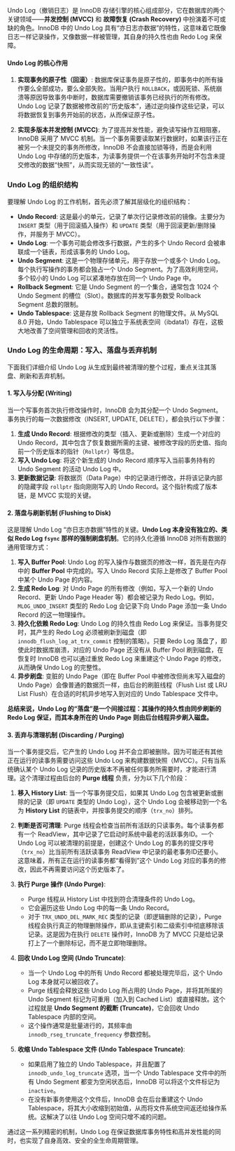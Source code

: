 
Undo Log（撤销日志）是 InnoDB 存储引擎的核心组成部分，它在数据库的两个关键领域——**并发控制 (MVCC)** 和 **故障恢复 (Crash Recovery)** 中扮演着不可或缺的角色。InnoDB 中的 Undo Log 具有“亦日志亦数据”的特性，这意味着它既像日志一样记录操作，又像数据一样被管理，其自身的持久性也由 Redo Log 来保障。

#### Undo Log 的核心作用

1.  **实现事务的原子性（回滚）**: 数据库保证事务是原子性的，即事务中的所有操作要么全部成功，要么全部失败。当用户执行 `ROLLBACK`，或因死锁、系统崩溃等原因导致事务中断时，数据库需要撤销该事务已经执行的所有修改。Undo Log 记录了数据被修改前的“历史版本”，通过逆向操作这些记录，可以将数据恢复到事务开始前的状态，从而保证原子性。

2.  **实现多版本并发控制 (MVCC)**: 为了提高并发性能，避免读写操作互相阻塞，InnoDB 采用了 MVCC 机制。当一个事务需要读取某行数据时，如果该行正在被另一个未提交的事务所修改，InnoDB 不会直接加锁等待，而是会利用 Undo Log 中存储的历史版本，为读事务提供一个在该事务开始时不包含未提交修改的数据“快照”，从而实现无锁的“一致性读”。

### Undo Log 的组织结构

要理解 Undo Log 的工作机制，首先必须了解其层级化的组织结构：

*   **Undo Record**: 这是最小的单元，记录了单次行记录修改前的镜像。主要分为 `INSERT` 类型（用于回滚插入操作）和 `UPDATE` 类型（用于回滚更新/删除操作，并服务于 MVCC）。
*   **Undo Log**: 一个事务可能会修改多行数据，产生的多个 Undo Record 会被串联成一个链表，形成该事务的 Undo Log。
*   **Undo Segment**: 这是一个物理存储单元，用于存放一个或多个 Undo Log。每个执行写操作的事务都会独占一个 Undo Segment。为了高效利用空间，多个较小的 Undo Log 可以紧凑地存放在同一个 Undo Page 中。
*   **Rollback Segment**: 它是 Undo Segment 的一个集合，通常包含 1024 个 Undo Segment 的槽位（Slot）。数据库的并发写事务数受 Rollback Segment 总数的限制。
*   **Undo Tablespace**: 这是存放 Rollback Segment 的物理文件。从 MySQL 8.0 开始，Undo Tablespace 可以独立于系统表空间（ibdata1）存在，这极大地改善了空间管理和回收的灵活性。

### Undo Log 的生命周期：写入、落盘与丢弃机制

下面我们详细介绍 Undo Log 从生成到最终被清理的整个过程，重点关注其落盘、刷新和丢弃机制。

#### 1. 写入与分配 (Writing)

当一个写事务首次执行修改操作时，InnoDB 会为其分配一个 Undo Segment。事务执行的每一次数据修改（INSERT, UPDATE, DELETE），都会执行以下步骤：

1.  **生成 Undo Record**: 根据修改的类型（插入、更新或删除）生成一个对应的 Undo Record，其中包含了恢复数据所需的主键、被修改字段的历史值、指向前一个历史版本的指针（`Rollptr`）等信息。
2.  **写入 Undo Log**: 将这个新生成的 Undo Record 顺序写入当前事务持有的 Undo Segment 的活动 Undo Log 中。
3.  **更新数据记录**: 将数据页（Data Page）中的记录进行修改，并将该记录内部的隐藏字段 `rollptr` 指向刚刚写入的 Undo Record。这个指针构成了版本链，是 MVCC 实现的关键。

#### 2. 落盘与刷新机制 (Flushing to Disk)

这是理解 Undo Log “亦日志亦数据”特性的关键。**Undo Log 本身没有独立的、类似 Redo Log `fsync` 那样的强制刷盘机制**。它的持久化遵循 InnoDB 对所有数据的通用管理方式：

1.  **写入 Buffer Pool**: Undo Log 的写入操作与数据页的修改一样，首先是在内存中的 **Buffer Pool** 中完成的。写入 Undo Record 实际上是修改了 Buffer Pool 中某个 Undo Page 的内容。
2.  **生成 Redo Log**: 对 Undo Page 的所有修改（例如，写入一个新的 Undo Record、更新 Undo Page Header 等）都会被记录为 Redo Log。例如，`MLOG_UNDO_INSERT` 类型的 Redo Log 会记录下向 Undo Page 添加一条 Undo Record 的这一物理操作。
3.  **持久化依赖 Redo Log**: Undo Log 的持久性由 Redo Log 来保证。当事务提交时，其产生的 Redo Log 必须被刷新到磁盘（即 `innodb_flush_log_at_trx_commit` 控制的策略）。只要 Redo Log 落盘了，即使此时数据库崩溃，对应的 Undo Page 还没有从 Buffer Pool 刷到磁盘，在恢复时 InnoDB 也可以通过重放 Redo Log 来重建这个 Undo Page 的修改，从而确保 Undo Log 的完整性。
4.  **异步刷盘**: 变脏的 Undo Page（即在 Buffer Pool 中被修改但尚未写入磁盘的 Undo Page）会像普通的数据页一样，由后台的刷脏线程（Flush List 或 LRU List Flush）在合适的时机异步地写入到对应的 Undo Tablespace 文件中。

**总结来说，Undo Log 的“落盘”是一个间接过程：其操作的持久性由同步刷新的 Redo Log 保证，而其本身所在的 Undo Page 则由后台线程异步刷入磁盘。**

#### 3. 丢弃与清理机制 (Discarding / Purging)

当一个事务提交后，它产生的 Undo Log 并不会立即被删除。因为可能还有其他正在运行的读事务需要访问这些 Undo Log 来构建数据快照（MVCC）。只有当系统确认某个 Undo Log 记录的历史版本不再被任何事务所需要时，才能进行清理。这个清理过程由后台的 **Purge 线程** 负责，分为以下几个阶段：

1.  **移入 History List**: 当一个写事务提交后，如果其 Undo Log 包含被更新或删除的记录（即 `UPDATE` 类型的 Undo Log），这个 Undo Log 会被移动到一个名为 **History List** 的链表中，并按事务提交的顺序（`trx_no`）排列。

2.  **判断是否可清理**: Purge 线程会检查当前所有活跃的只读事务。每个读事务都有一个 ReadView，其中记录了它启动时系统中最老的活跃事务ID。一个 Undo Log 可以被清理的前提是，创建这个 Undo Log 的事务的提交序号（`trx_no`）比当前所有活跃读事务 ReadView 中记录的最老事务ID还要小。这意味着，所有正在运行的读事务都“看得到”这个 Undo Log 对应的事务的修改，因此不再需要访问这个历史版本了。

3.  **执行 Purge 操作 (Undo Purge)**:
    *   Purge 线程从 History List 中找到符合清理条件的 Undo Log。
    *   它会遍历这些 Undo Log 中的每一条 Undo Record。
    *   对于 `TRX_UNDO_DEL_MARK_REC` 类型的记录（即逻辑删除的记录），Purge 线程会执行真正的物理删除操作，即从主键索引和二级索引中彻底移除该记录。这是因为在执行 `DELETE` 操作时，InnoDB 为了 MVCC 只是给记录打上了一个删除标记，而不是立即物理删除。

4.  **回收 Undo Log 空间 (Undo Truncate)**:
    *   当一个 Undo Log 中的所有 Undo Record 都被处理完毕后，这个 Undo Log 本身就可以被回收了。
    *   Purge 线程会释放这些 Undo Log 所占用的 Undo Page，并将其所属的 Undo Segment 标记为可重用（加入到 Cached List）或直接释放。这个过程就是 **Undo Segment 的截断 (Truncate)**，它会回收 Undo Tablespace 内部的空间。
    *   这个操作通常是批量进行的，其频率由 `innodb_rseg_truncate_frequency` 参数控制。

5.  **收缩 Undo Tablespace 文件 (Undo Tablespace Truncate)**:
    *   如果启用了独立的 Undo Tablespace，并且配置了 `innodb_undo_log_truncate` 选项，当一个 Undo Tablespace 文件中的所有 Undo Segment 都变为空闲状态后，InnoDB 可以将这个文件标记为 `inactive`。
    *   在没有新事务使用这个文件后，InnoDB 会在后台重建这个 Undo Tablespace，将其大小收缩到初始值，从而将文件系统空间返还给操作系统。这解决了以往 Undo Log 空间只增不减的问题。

通过这一系列精密的机制，Undo Log 在保证数据库事务特性和高并发性能的同时，也实现了自身高效、安全的全生命周期管理。